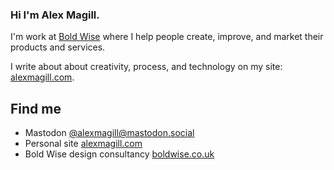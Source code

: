 ### Hi I'm Alex Magill.

I'm work at [Bold Wise](https://boldwise.co.uk) where I help people create, improve, and market their products and services. 

I write about about creativity, process, and technology on my site: [alexmagill.com](https://alexmagill.com).

## Find me

- Mastodon [@alexmagill@mastodon.social](https://mastodon.social/@alexmagill)
- Personal site [alexmagill.com](https://alexmagill.com)
- Bold Wise design consultancy [boldwise.co.uk](https://boldwise.co.uk)
